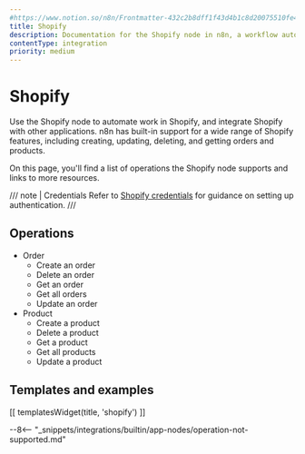 ```yaml
---
#https://www.notion.so/n8n/Frontmatter-432c2b8dff1f43d4b1c8d20075510fe4
title: Shopify
description: Documentation for the Shopify node in n8n, a workflow automation platform. Includes details of operations and configuration, and links to examples and credentials information.
contentType: integration
priority: medium
---
```


# Shopify

Use the Shopify node to automate work in Shopify, and integrate Shopify with other applications. n8n has built-in support for a wide range of Shopify features, including creating, updating, deleting, and getting orders and products. 

On this page, you'll find a list of operations the Shopify node supports and links to more resources.

/// note | Credentials
Refer to [Shopify credentials](/integrations/builtin/credentials/shopify/) for guidance on setting up authentication. 
///

## Operations

* Order
    * Create an order
    * Delete an order
    * Get an order
    * Get all orders
    * Update an order
* Product
    * Create a product
    * Delete a product
    * Get a product
    * Get all products
    * Update a product

## Templates and examples

<!-- see https://www.notion.so/n8n/Pull-in-templates-for-the-integrations-pages-37c716837b804d30a33b47475f6e3780 -->
[[ templatesWidget(title, 'shopify') ]]

--8<-- "_snippets/integrations/builtin/app-nodes/operation-not-supported.md"
